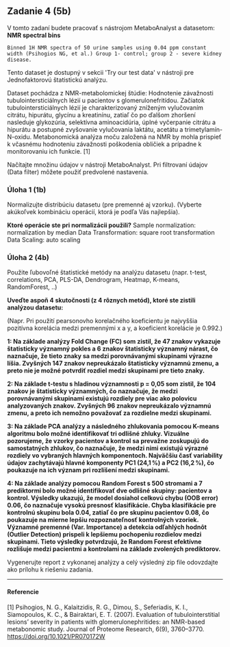 ## Zadanie 4 (5b)

V tomto zadaní budete pracovať s nástrojom MetaboAnalyst a datasetom: **NMR spectral bins**
    
`Binned 1H NMR spectra of 50 urine samples using 0.04 ppm constant width (Psihogios NG, et al.) Group 1- control; group 2 - severe kidney disease.`
    
Tento dataset je dostupný v sekcii 'Try our test data' v nástroji pre Jednofaktorovú štatistickú analýzu. 

Dataset pochádza z NMR-metabolomickej štúdie: Hodnotenie závažnosti tubulointersticiálnych lézií u pacientov s glomerulonefritídou. Začiatok tubulointersticiálnych lézií je charakterizovaný zníženým vylučovaním citrátu, hipurátu, glycínu a kreatinínu, zatiaľ čo po ďalšom zhoršení nasleduje glykozúria, selektívna aminoacidúria, úplné vyčerpanie citrátu a hipurátu a postupné zvyšovanie vylučovania laktátu, acetátu a trimetylamín-N-oxidu. Metabonomická analýza moču založená na NMR by mohla prispieť k včasnému hodnoteniu závažnosti poškodenia obličiek a prípadne k monitorovaniu ich funkcie. [1]


Načítajte množinu údajov v nástroji MetaboAnalyst. Pri filtrovaní údajov (Data filter) môžete použiť predvolené nastavenia.

### Úloha 1 (1b)

Normalizujte distribúciu datasetu (pre premenné aj vzorku).
(Vyberte akúkoľvek kombináciu operácií, ktorá je podľa Vás najlepšia).

**Ktoré operácie ste pri normalizácii použili?**
Sample normalization: normalization by median
Data Transformation:  square root transformation
Data Scaling:         auto scaling
### Úloha 2 (4b)

Použite ľubovoľné štatistické metódy na analýzu datasetu (napr. t-test, correlations, PCA, PLS-DA, Dendrogram, Heatmap, K-means, RandomForest, ..) 

**Uveďte aspoň 4 skutočnosti (z 4 rôznych metód), ktoré ste zistili analýzou datasetu:**

(Napr. Pri použití pearsonovho korelačného koeficientu je najvyššia pozitívna korelácia medzi premennými x a y, a koeficient korelácie je 0.992.)

**1: Na základe analýzy Fold Change (FC) som zistil, že 47 znakov vykazuje štatisticky významný pokles a 6 znakov štatisticky významný nárast, čo naznačuje, že tieto znaky sa medzi porovnávanými skupinami výrazne líšia. Zvyšných 147 znakov nepreukázalo štatisticky významnú zmenu, a preto nie je možné potvrdiť rozdiel medzi skupinami pre tieto znaky.**

**2: Na základe t-testu s hladinou významnosti p = 0,05 som zistil, že 104 znakov je štatisticky významných, čo naznačuje, že medzi porovnávanými skupinami existujú rozdiely pre viac ako polovicu analyzovaných znakov. Zvyšných 96 znakov nepreukázalo významnú zmenu, a preto ich nemožno považovať za rozdielne medzi skupinami.**

**3: Na základe PCA analýzy a následného zhlukovania pomocou K-means algoritmu bolo možné identifikovať tri odlišné zhluky. Vizuálne pozorujeme, že vzorky pacientov a kontrol sa prevažne zoskupujú do samostatných zhlukov, čo naznačuje, že medzi nimi existujú výrazné rozdiely vo vybraných hlavných komponentoch. Najväčšiu časť variability údajov zachytávajú hlavné komponenty PC1 (24,1 %) a PC2 (16,2 %), čo poukazuje na ich význam pri rozlíšení medzi skupinami.**

**4: Na základe analýzy pomocou Random Forest s 500 stromami a 7 prediktormi bolo možné identifikovať dve odlišné skupiny: pacientov a kontrol. Výsledky ukazujú, že model dosiahol celkovú chybu (OOB error) 0.06, čo naznačuje vysokú presnosť klasifikácie. Chyba klasifikácie pre kontrolnú skupinu bola 0.04, zatiaľ čo pre skupinu pacientov 0.08, čo poukazuje na mierne lepšiu rozpoznateľnosť kontrolných vzoriek. Významné premenné (Var. Importance) a detekcia odľahlých hodnôt (Outlier Detection) prispeli k lepšiemu pochopeniu rozdielov medzi skupinami. Tieto výsledky potvrdzujú, že Random Forest efektívne rozlišuje medzi pacientmi a kontrolami na základe zvolených prediktorov.**



Vygenerujte report z vykonanej analýzy a celý výsledný zip file odovzdajte ako prílohu k riešeniu zadania.

----

#### Referencie

[1] Psihogios, N. G., Kalaitzidis, R. G., Dimou, S., Seferiadis, K. I., Siamopoulos, K. C., & Bairaktari, E. T. (2007). Evaluation of tubulointerstitial lesions’ severity in patients with glomerulonephritides: an NMR-based metabonomic study. Journal of Proteome Research, 6(9), 3760–3770. https://doi.org/10.1021/PR070172W

